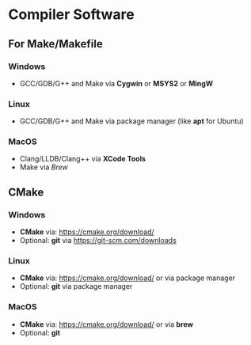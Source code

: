 # Compiler Software

## For Make/Makefile

### Windows

- GCC/GDB/G++ and Make via **Cygwin** or **MSYS2** or **MingW**

### Linux

- GCC/GDB/G++ and Make via package manager (like **apt** for Ubuntu)

### MacOS

- Clang/LLDB/Clang++ via **XCode Tools**
- Make via *Brew*

## CMake

### Windows

- **CMake** via: <https://cmake.org/download/>
- Optional: **git** via <https://git-scm.com/downloads>

### Linux

- **CMake** via: <https://cmake.org/download/> or via package manager
- Optional: **git** via package manager

### MacOS

- **CMake** via: <https://cmake.org/download/> or via **brew**
- Optional: **git**
